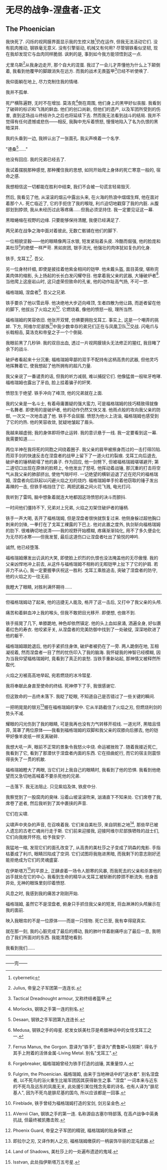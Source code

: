 ﻿---
prev:
  text: '无尽的战争-涅盘者-base'
  link: '/无尽的战争/涅盘者/base'
next:
  text: 'meta'
  link: '/无尽的战争/meta'
---

# 无尽的战争-涅盘者-正文

## The Phoenician

我快死了. 闪烁的视网膜界面显示我的生控义肢[^无尽的战争-涅盘者-1]仍在运作, 但我无法活动它们. 没有肌肉推动, 钢铁毫无意义. 没有引擎驱动, 机械又有何用? 尽管钢铁看似坚韧, 现在我却发现它与血肉同样脆弱. 讽刺的是, 事到如今我方能领悟到这一点.

尤里乌斯[^无尽的战争-涅盘者-2]从我身边走开, 那个自大的混蛋. 我过了一会儿才弄懂他为什么上下颠倒着, 我看到他覆甲的脚跟消失在远方. 而我的战术无畏盔甲[^无尽的战争-涅盘者-3]已经不听使唤了.

我仰面躺在地上, 尽力克制住我的情绪.

我并不孤单.

死尸横陈遍野, 无时不在增加. 莫洛克[^无尽的战争-涅盘者-4]倒在周围, 他们身上的黑甲好似丧服. 我看到了破碎的标识和飞溅的鲜血. 他们的创口尚新, 但他们的遗产, 以及军团所受到的伤害, 直到这场战斗终结许久之后也将延续下去. 然而我无法看到战斗的结局. 我并不觉得有任何遗憾或悲伤——相反, 我胸中充斥着愤怒, 慢慢地陷入了名为仇恨的黑暗深井.

我的头垂到一边, 我辨认出了一张面孔. 我尖声唤着一个名字.

"德桑[^无尽的战争-涅盘者-5]……"

他没有回应. 我的兄弟已经去了.

我试着摆脱那种感觉, 那种攫住我的思想, 如同开始爬上身体的死亡寒意一般的, 宿命之感.

我想相信这一切都能在胜利中结束, 我们不会被一句谎言轻易毁灭.

然后, 我看见了他, 从滚滚的烟云中露出头来, 在火海的热浪中熠熠生辉, 他在面对着那个人. 死亡临近了, 它的手扼住了我的喉咙, 利爪迫切地戳穿了我的内脏. 从腹部划到脖颈, 我从未经历过此等疼痛……但我必须坚持住. 我一定要见证这一幕.

黑暗蜷缩在视野的边缘. 只要能够保持清醒, 我便已经满足了.

两兄弟在战争之海中面对着彼此, 无数亡骸铺在他们的脚下.

一位相貌坚毅——他的眼睛像两汪水银, 短发紧贴着头皮. 冷酷而倔强, 他的脸庞和美杜莎[^无尽的战争-涅盘者-6]的绝壁一样严苛. 黑如炭团, 银手流光, 他强壮的肉体犹如复仇的化身.

铁手, 戈耳工[^无尽的战争-涅盘者-7]. 吾父.

另一位身材纤细, 即使是披挂着他紫金相间的铠甲. 他未戴头盔, 面目英俊, 堪称完美肉体的缩影, 头上扬起的长长白发闪耀夺目. 他拿着我父亲的武器, 大锤破炉者[^无尽的战争-涅盘者-8]. 当他爬上这座岩山时, 这只虚荣但致命的孔雀, 他的动作趾高气扬, 不可一世.

福格瑞姆, 涅盘者[^无尽的战争-涅盘者-9]. 吾父之兄弟.

铁手要杀了他以雪此辱. 他决绝地大步迈向峰顶, 生者四散为他让路, 而逝者留在他的脚下, 他拔出了火焰之刃[^无尽的战争-涅盘者-10]. 它燃烧着, 像他的愤怒一般, 理所当然.

福格瑞姆的笑容依旧. 他张开双臂, 仿佛要拥抱戈耳工. 事实上, 这是一个嘲弄的挑衅. 下方, 阿维尔尼部族[^无尽的战争-涅盘者-11]中我少数幸存的弟兄们正在与凤凰卫队[^无尽的战争-涅盘者-12]交战. 闪电爪与长戟相击, 莫洛克和帝皇之子一个个倒毙.

我眼前黑了几秒钟. 我的双目出血, 透过一片视网膜镜头无法修正的猩红, 我目睹了余下的战斗.

破炉者看起来十分沉重; 福格瑞姆卑鄙的双手不配持有这柄高贵的武器, 但他灵巧地挥舞着它, 使我想起了他所拥有的超凡力量.

我父亲说了一番谴责的话, 但我的听力减弱, 难以捕捉它们. 他像猛兽一般呲牙咆哮. 福格瑞姆也露出了牙齿, 脸上挂着骗子的奸笑.

愤怒生于绝望. 铁手冲向了峰顶, 他的兄弟就在上面.

我的父亲是一名斗士, 有着毋庸置疑的强大蛮力, 可是福格瑞姆的技巧精致得就像一名舞者. 即使用的是破炉者, 他的动作仍然又快又准. 他雨点般的攻向我父亲的防御, 一次又一次地击退了他. 铁手不会屈服. 愤怒为他火上浇油, 福格瑞姆也感受到了它的灼热. 他的笑容收敛, 犹疑地皱起了眉头.

我越来越虚弱; 我的身体即将停止运转. 我的意识悬于一线. 我一定要看到这一幕. 我需要知道……

两位半神在我将死的同胞之间绕着圈子. 我父亲的肩甲被擦身而过的一击打得凹陷. 而双手剑的快速反击在涅盘者的战甲上留下了一道火红的裂痕. 戈耳工向后退去, 破炉者的锤柄砸塌了他的鼻子. 作为回应, 他一剑劈下, 但被福格瑞姆堪堪避开; 第二道切口出现在原体的脸颊上, 令他发出了怒吼. 他挥动着战锤, 那沉重的打击将空气从我父亲的肺部挤出, 使他气喘吁吁. 一记绝望的横斩迫退了近在咫尺的福格瑞姆, 涅盘者向后跃起以闪避火焰之刃的烧灼. 福格瑞姆单手抡着他窃取的锤子发出毒辣的一击, 但铁手格挡住了它. 两把武器之间火花飞溅, 电光打闪.

我听到了雷鸣, 脑中想象着就连大地都因这场愤怒的决斗而颤抖.

一时间他们僵持不下, 兄弟对上兄弟, 火焰之刃架住破炉者的锤柄.

铁手一声大喝, 丢开了福格瑞姆, 但是涅盘者很快就恢复过来. 他侧身躲过超他胸口刺来的剑锋, 一拳打在了戈耳工裸露的下巴上. 他对此置之度外, 执剑斩向福格瑞姆的肋下. 很难确切地说清——我的视野开始模糊, 疼痛渐渐钝化, 用不了多久便会化为无尽的冰寒——但我发誓, 最后这道伤口让涅盘者吐出了愉悦的呻吟.

诚然, 他已经堕落.

福格瑞姆爆发出讥讽的大笑, 即使脸上炽烈的仇恨也没法掩盖他的无尽傲慢. 我的父亲凶悍地冲上前去, 从这件与福格瑞姆不相称的无暇铠甲上扯下了它的护肩. 若非力不从心, 我一定要握拳庆祝这一胜利. 戈耳工乘胜追击, 突破了涅盘者的防守, 他的火焰之刃一往无前.

我瞪大了眼睛, 对胜利满怀期待……

--------

但福格瑞姆动了起来, 他的迅捷无人能及, 格开了这一击后, 又打中了我父亲的头颅.

痛苦和着鲜血冲上我的喉头, 但我不敢把目光移开. 即便想, 也做不到.

铁手摇晃了几下, 单膝跪地, 神色却依然镇定. 他的头上血如泉涌, 洒遍全身, 好似裹着红色的寿衣. 他咬紧牙关, 从涅盘者的完美防御中找到了一处破绽, 深深地砍进了他的躯干.

福格瑞姆踉跄退后, 他的手紧抓住身体, 破炉者被扔在了一旁. 两人跪倒在地, 互相凝视着, 然而涅盘者一目了然的忧伤印入了我的脑海. 我怀疑我的神智已经模糊, 因为当我仰望福格瑞姆时, 竟看到了真正的哀愁. 当铁手重新站起, 那神情又被释然所取代.

火焰之刃被高高地举起, 宛若燃烧的冰冷彗星.

我将奉献此身直至使命的终结. 死神停下了手, 我很感谢它.

但这致命的一击终未落下. 我眨了眨眼, 不知道自己是否错过了一些关键的瞬间.

一把明晃晃的银刃[^无尽的战争-涅盘者-13]握在福格瑞姆的掌中. 它从半路截住了火焰之刃, 但燃烧利剑的势头不减.

耀眼的闪光伤到了我的眼睛, 可是我再也没有力气转移开视线. 一道光环, 黑暗且怪异, 笼罩了两位原体——我看到福格瑞姆的双脚和我父亲的双膝向后挪去, 他的铠甲好像羊皮纸一样支离破碎.

我想大吼一声, 眼前不正常的景象令我怒火中烧. 命运被挫败了. 随着我接近死亡, 我看到了它, 看到了那潜伏于涅盘者内面的东西. 它在扭曲蛇行, 而它的宿主则震惊得丧失了一贯的机敏.

福格瑞姆瞪大了两眼, 当它们对上我自己的眼睛时, 我看到了他的恐惧. 我看到他绝望而又急切地高喊着不要杀死他的兄弟.

一击落下. 我无法阻止. 只见紫焰及体, 铁皮中分.

我察觉到了一股腐肉的臭味. 沿着山坡滚滚吹来, 汹涌直下不知来处. 它们席卷了我, 席卷了逝者, 然后我听到了其中裹挟的声音.

它们在尖啸.

尖啸声中夹杂的声音, 在召唤着我. 它们来自美杜莎, 来自阴影之地[^无尽的战争-涅盘者-14], 那些早已被人遗忘的古老亡魂尚行走于斯. 它们前来迎接我, 迎接阿维尔尼部族牺牲的战士们, 它们向我敞开怀抱, 给予我安宁.

我猛地一缩, 发现它们的面孔改变了, 从高贵的美杜莎之子变成了阴森的鬼影. 手指枯萎成了利爪, 眼睛凹陷成了空洞. 它们试图将我拖进黑暗, 而我剩下的意志刚好还能拒绝成为它们的灵魂盛宴.

在伊斯塔万[^无尽的战争-涅盘者-15]的平原上, 正肆虐着一场令人胆寒的风暴, 而我死去的父亲和杀害他的凶手就处在它的中心. 我看到生命的精华从戈耳工被斩断的脖颈不断流失. 他身首异处, 无神的眼珠里刻印着愤怒.

风息之时, 我感到我的痛苦才刚刚开始.

福格瑞姆, 虽然它不是涅盘者, 俯身只手抓住我父亲的短发, 将血淋淋的头颅展示在我的面前.

映入我眼帘的不是一位原体——而是一只怪物. 死亡已至, 我有幸得窥真实.

就在那一刻, 我的心脏完成了最后的搏动, 我的肺叶伴着剧痛呼出了最后一息, 我明白了我们所面对的东西. 我能清楚地看到.

我看到我们……

[^无尽的战争-涅盘者-1]: cybernetic

[^无尽的战争-涅盘者-2]: Julius, 帝皇之子军团第一连连长.

[^无尽的战争-涅盘者-3]: Tactical Dreadnought armour, 又称终结者盔甲.

[^无尽的战争-涅盘者-4]: Morlocks, 钢铁之手第一连的别名.

[^无尽的战争-涅盘者-5]: Desaan, 钢铁之手军团第九连连长.

[^无尽的战争-涅盘者-6]: Medusa, 钢铁之手的母星. 蛇发女妖美杜莎是希腊神话中的女怪戈耳工之一.

[^无尽的战争-涅盘者-7]: Ferrus Manus, the Gorgon. 意译为"铁手", 音译为"费鲁斯•马努斯". 得名于其手上附着的活体金属-Living Metal. 别名"戈耳工".

[^无尽的战争-涅盘者-8]: Forgebreaker, 福格瑞姆曾经为铁手打造的战锤, 其重量惊人.

[^无尽的战争-涅盘者-9]: Fulgrim, the Phoenician. 福格瑞姆, 由来于当地神话中的"送水者". 别名涅盘者, 以不死鸟的浴火重生比喻军团因其获得新生之事. "涅盘" 一词本来与近东的不死鸟及远东的凤凰无关, 此处援引某位残念先辈的诗名. 也有人译为"腓尼基人", 因为不死鸟是腓尼基的国鸟, 所以应该都是一回事.

[^无尽的战争-涅盘者-10]: Fireblade, 铁手曾经为福格瑞姆打造的宝剑, 剑刃呈金色.

[^无尽的战争-涅盘者-11]: АVernii Clan, 钢铁之手的第一连. 名称源自古塞尔特部落, 在高卢战争中英勇抗战, 但最终被凯撒击败.

[^无尽的战争-涅盘者-12]: Phoenix Guard, 帝皇之子军团的精锐, 福格瑞姆的贴身保镖.

[^无尽的战争-涅盘者-13]: 即拉尔之刃, 又译作刺人之刃, 福格瑞姆缴获的一柄装饰华丽的混沌武器.

[^无尽的战争-涅盘者-14]: Land of Shadows, 美杜莎上的一处遍布遗迹的鬼域.

[^无尽的战争-涅盘者-15]: Isstvan, 此处指伊斯塔万五号星.

--------

——完——
